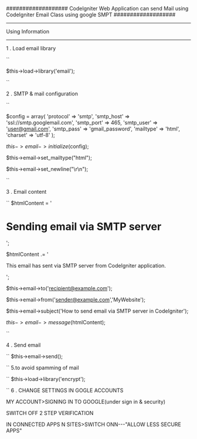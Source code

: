 ###################
CodeIgniter Web Application can send Mail using CodeIgniter Email Class using google SMPT 
###################


*******************
Using  Information
*******************

1 . Load email library

``

$this->load->library('email');

``

2 . SMTP & mail configuration

``

$config = array(
    'protocol' => 'smtp',
    'smtp_host' => 'ssl://smtp.googlemail.com',
    'smtp_port' => 465,
    'smtp_user' => 'user@gmail.com',
    'smtp_pass' => 'gmail_password',
    'mailtype' => 'html',
    'charset' => 'utf-8'
);

$this->email->initialize($config);

$this->email->set_mailtype("html");

$this->email->set_newline("\r\n");

``

3 . Email content

``
$htmlContent = '<h1>Sending email via SMTP server</h1>';

$htmlContent .= '<p>This email has sent via SMTP server from CodeIgniter application.</p>';

$this->email->to('recipient@example.com');

$this->email->from('sender@example.com','MyWebsite');

$this->email->subject('How to send email via SMTP server in CodeIgniter');

$this->email->message($htmlContent);

``

4 . Send email

``
$this->email->send();

``
5.to avoid spamming of mail

``
 $this->load->library('encrypt');

 ``
 6 .  CHANGE SETTINGS IN GOGLE ACCOUNTS  

MY ACCOUNT>SIGNING IN TO GOOGLE(under sign in & security)

SWITCH OFF 2 STEP VERIFICATION

IN CONNECTED APPS N SITES>SWITCH ONN---"ALLOW LESS SECURE APPS"
